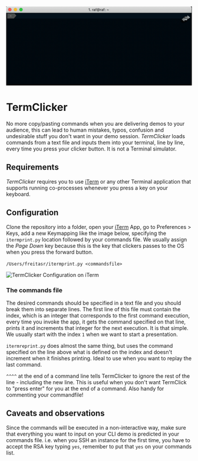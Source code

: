 ![](images/TermClicker.gif)

# TermClicker

No more copy/pasting commands when you are delivering demos to your audience, this can lead to human mistakes, typos, confusion and undesirable stuff you don't want in your demo session. *TermClicker* loads commands from a text file and inputs them into your terminal, line by line, every time you press your clicker button. It is not a Terminal simulator.

## Requirements

*TermClicker* requires you to use [iTerm] or any other Terminal application that supports running co-processes whenever you press a key on your keyboard.

## Configuration

Clone the repository into a folder, open your [iTerm] App, go to Preferences > Keys, add a new Keymapping like the image below, specifying the `itermprint.py` location followed by your commands file. We usually assign the *Page Down* key because this is the key that clickers passes to the OS when you press the forward button.

`/Users/freitasr/itermprint.py <commandsfile>`

![TermClicker Configuration on iTerm](https://s3.amazonaws.com/freitasrtempfiles/TermClickeriTermConfig.png)

### The commands file

The desired commands should be specified in a text file and you should break them into separate lines. The first line of this file must contain the index, which is an integer that corresponds to the first command execution, every time you invoke the app, it gets the command specified on that line, prints it and increments that integer for the next execution. It is that simple. We usually start with the index `1` when we want to start a presentation.

`itermreprint.py` does almost the same thing, but uses the command specified on the line above what is defined on the index and doesn't increment when it finishes printing. Ideal to use when you want to replay the last command.

`^^^^` at the end of a command line tells TermClicker to ignore the rest of the line - including the new line. This is useful when you don't want TermClick to "press enter" for you at the end of a command.  Also handy for commenting your commandfile!

## Caveats and observations

Since the commands will be executed in a non-interactive way, make sure that everything you want to input on your CLI demo is predicted in your commands file. i.e. when you SSH an instance for the first time, you have to accept the RSA key typing `yes`, remember to put that `yes` on your commands list.


[iTerm]: https://www.iterm2.com/
